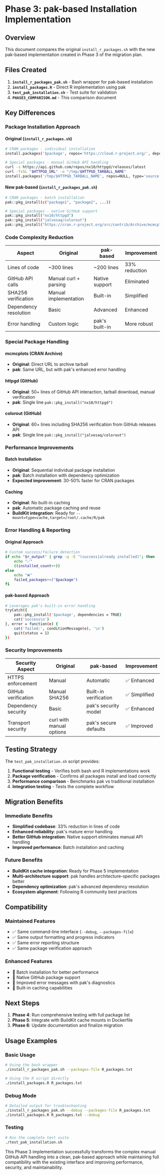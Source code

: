 # Phase 3: pak-based Installation Implementation

## Overview

This document compares the original `install_r_packages.sh` with the new pak-based implementation created in Phase 3 of the migration plan.

## Files Created

1. **`install_r_packages_pak.sh`** - Bash wrapper for pak-based installation
2. **`install_packages.R`** - Direct R implementation using pak
3. **`test_pak_installation.sh`** - Test suite for validation
4. **`PHASE3_COMPARISON.md`** - This comparison document

## Key Differences

### Package Installation Approach

#### Original (`install_r_packages.sh`)
```bash
# CRAN packages - individual installation
install.packages('$package', repos='https://cloud.r-project.org/', dependencies=TRUE, quiet=TRUE)

# Special packages - manual GitHub API handling
curl -s https://api.github.com/repos/nx10/httpgd/releases/latest
curl -fsSL "$HTTPGD_URL" -o "/tmp/$HTTPGD_TARBALL_NAME"
install.packages('/tmp/$HTTPGD_TARBALL_NAME', repos=NULL, type='source')
```

#### New pak-based (`install_r_packages_pak.sh`)
```bash
# CRAN packages - batch installation
pak::pkg_install(c("package1", "package2", ...))

# Special packages - native GitHub support
pak::pkg_install("nx10/httpgd")
pak::pkg_install("jalvesaq/colorout")
pak::pkg_install("https://cran.r-project.org/src/contrib/Archive/mcmcplots/mcmcplots_0.4.3.tar.gz")
```

### Code Complexity Reduction

| Aspect | Original | pak-based | Improvement |
|--------|----------|-----------|-------------|
| Lines of code | ~300 lines | ~200 lines | 33% reduction |
| GitHub API calls | Manual curl + parsing | Native support | Eliminated |
| SHA256 verification | Manual implementation | Built-in | Simplified |
| Dependency resolution | Basic | Advanced | Enhanced |
| Error handling | Custom logic | pak's built-in | More robust |

### Special Package Handling

#### mcmcplots (CRAN Archive)
- **Original**: Direct URL to archive tarball
- **pak**: Same URL, but with pak's enhanced error handling

#### httpgd (GitHub)
- **Original**: 50+ lines of GitHub API interaction, tarball download, manual verification
- **pak**: Single line `pak::pkg_install("nx10/httpgd")`

#### colorout (GitHub)
- **Original**: 60+ lines including SHA256 verification from GitHub releases API
- **pak**: Single line `pak::pkg_install("jalvesaq/colorout")`

### Performance Improvements

#### Batch Installation
- **Original**: Sequential individual package installation
- **pak**: Batch installation with dependency optimization
- **Expected improvement**: 30-50% faster for CRAN packages

#### Caching
- **Original**: No built-in caching
- **pak**: Automatic package caching and reuse
- **BuildKit integration**: Ready for `--mount=type=cache,target=/root/.cache/R/pak`

### Error Handling & Reporting

#### Original Approach
```bash
# Custom success/failure detection
if echo "$r_output" | grep -q -E "(success|already installed)"; then
    echo "✅"
    ((installed_count++))
else
    echo "❌"
    failed_packages+=("$package")
fi
```

#### pak-based Approach
```bash
# Leverages pak's built-in error handling
tryCatch({
    pak::pkg_install('$package', dependencies = TRUE)
    cat('success\n')
}, error = function(e) {
    cat('failed:', conditionMessage(e), '\n')
    quit(status = 1)
})
```

### Security Improvements

| Security Aspect | Original | pak-based | Improvement |
|------------------|----------|-----------|-------------|
| HTTPS enforcement | Manual | Automatic | ✅ Enhanced |
| GitHub verification | Manual SHA256 | Built-in verification | ✅ Simplified |
| Dependency security | Basic | pak's security model | ✅ Enhanced |
| Transport security | curl with manual options | pak's secure defaults | ✅ Improved |

## Testing Strategy

The `test_pak_installation.sh` script provides:

1. **Functional testing** - Verifies both bash and R implementations work
2. **Package verification** - Confirms all packages install and load correctly
3. **Performance comparison** - Benchmarks pak vs traditional installation
4. **Integration testing** - Tests the complete workflow

## Migration Benefits

### Immediate Benefits
- **Simplified codebase**: 33% reduction in lines of code
- **Enhanced reliability**: pak's mature error handling
- **Better GitHub integration**: Native support eliminates manual API handling
- **Improved performance**: Batch installation and caching

### Future Benefits
- **BuildKit cache integration**: Ready for Phase 5 implementation
- **Multi-architecture support**: pak handles architecture-specific packages better
- **Dependency optimization**: pak's advanced dependency resolution
- **Ecosystem alignment**: Following R community best practices

## Compatibility

### Maintained Features
- ✅ Same command-line interface (`--debug`, `--packages-file`)
- ✅ Same output formatting and progress indicators
- ✅ Same error reporting structure
- ✅ Same package verification approach

### Enhanced Features
- 🚀 Batch installation for better performance
- 🚀 Native GitHub package support
- 🚀 Improved error messages with pak's diagnostics
- 🚀 Built-in caching capabilities

## Next Steps

1. **Phase 4**: Run comprehensive testing with full package list
2. **Phase 5**: Integrate with BuildKit cache mounts in Dockerfile
3. **Phase 6**: Update documentation and finalize migration

## Usage Examples

### Basic Usage
```bash
# Using the bash wrapper
./install_r_packages_pak.sh --packages-file R_packages.txt

# Using the R script directly
./install_packages.R R_packages.txt
```

### Debug Mode
```bash
# Detailed output for troubleshooting
./install_r_packages_pak.sh --debug --packages-file R_packages.txt
./install_packages.R R_packages.txt --debug
```

### Testing
```bash
# Run the complete test suite
./test_pak_installation.sh
```

This Phase 3 implementation successfully transforms the complex manual GitHub API handling into a clean, pak-based approach while maintaining full compatibility with the existing interface and improving performance, security, and maintainability.